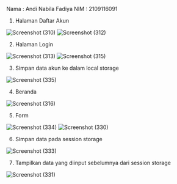 Nama : Andi Nabila Fadiya
NIM : 2109116091

1. Halaman Daftar Akun

![Screenshot (310)](https://user-images.githubusercontent.com/120237026/227737571-e3f8f492-b02f-462d-9cdc-9e46c8c330a3.png)
![Screenshot (312)](https://user-images.githubusercontent.com/120237026/227737598-555477dd-e7e3-49ef-9129-a8aec771c516.png)

2. Halaman Login 

![Screenshot (313)](https://user-images.githubusercontent.com/120237026/227737650-29f2ba99-ee2e-4fd5-9481-305e70fbd41a.png)
![Screenshot (315)](https://user-images.githubusercontent.com/120237026/227737665-f00820e7-21a6-41be-bdf3-8aa88e05f9ee.png)

3. Simpan data akun ke dalam local storage

![Screenshot (335)](https://user-images.githubusercontent.com/120237026/227738097-004fc169-9e4b-4d0f-80df-e0d4e8a469c2.png)

4. Beranda

![Screenshot (316)](https://user-images.githubusercontent.com/120237026/227737697-760213a7-f059-42fd-b7e5-e74dc5927117.png)

5. Form

![Screenshot (334)](https://user-images.githubusercontent.com/120237026/227737847-dd7d5860-7f3b-4c86-81b6-15dffc74019a.png)
![Screenshot (330)](https://user-images.githubusercontent.com/120237026/227737868-9acad83c-6fd1-4c68-8d51-1530ea08cefd.png)

6. Simpan data pada session storage

![Screenshot (333)](https://user-images.githubusercontent.com/120237026/227737924-fc387576-da10-4be4-8083-9054fa5a40d5.png)

7. Tampilkan data yang diinput sebelumnya dari session storage

![Screenshot (331)](https://user-images.githubusercontent.com/120237026/227737978-2b95c4d2-cd30-465f-a1a8-e17c59693b5a.png)
